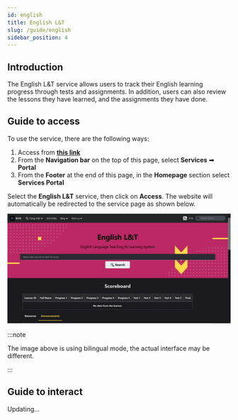 ```yaml
---
id: english
title: English L&T
slug: /guide/english
sidebar_position: 4
---
```


## Introduction

The English L&T service allows users to track their English learning progress through tests and assignments. In addition, users can also review the lessons they have learned, and the assignments they have done.

## Guide to access

To use the service, there are the following ways:

1. Access from [**this link**](../../../en/services)
2. From the **Navigation bar** on the top of this page, select **Services** ➡ **Portal**
3. From the **Footer** at the end of this page, in the **Homepage** section select **Services Portal**

Select the **English L&T** service, then click on **Access**. The website will automatically be redirected to the service page as shown below.

![English](../../../../../public/img/services/english.png)

:::note

The image above is using bilingual mode, the actual interface may be different.

:::

## Guide to interact

Updating...
